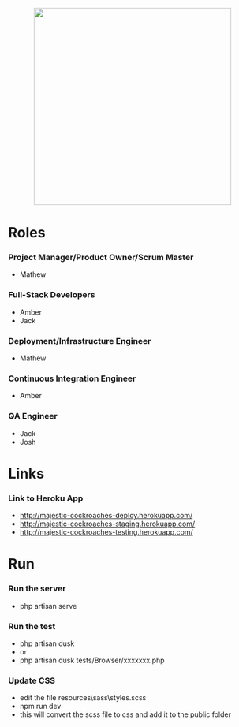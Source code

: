 <p align="center"><img src="https://pics.clipartpng.com/midle/Cockroach_PNG_Clip_Art-2531.png" width="400"></a></p>

# Roles

### Project Manager/Product Owner/Scrum Master

-   Mathew

### Full-Stack Developers

-   Amber
-   Jack

### Deployment/Infrastructure Engineer

-   Mathew

### Continuous Integration Engineer

-   Amber

### QA Engineer

-   Jack
-   Josh

# Links

### Link to Heroku App

-   http://majestic-cockroaches-deploy.herokuapp.com/
-   http://majestic-cockroaches-staging.herokuapp.com/
-   http://majestic-cockroaches-testing.herokuapp.com/

# Run

### Run the server

-   php artisan serve

### Run the test

-   php artisan dusk
-   or
-   php artisan dusk tests/Browser/xxxxxxx.php

### Update CSS

-   edit the file resources\sass\styles.scss
-   npm run dev
-   this will convert the scss file to css and add it to the public folder
